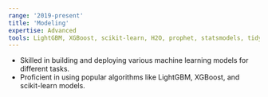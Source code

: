```yaml
---
range: '2019-present'
title: 'Modeling'
expertise: Advanced
tools: LightGBM, XGBoost, scikit-learn, H2O, prophet, statsmodels, tidymodels
---
```


- Skilled in building and deploying various machine learning models for different tasks.
- Proficient in using popular algorithms like LightGBM, XGBoost, and scikit-learn models.
